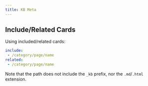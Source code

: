 ```yaml
---
title: KB Meta
---
```


## Include/Related Cards

Using included/related cards:

```yml
include:
 - /category/page/name
related:
 - /category/page/name
```

Note that the path does not include the `_kb` prefix, nor the `.md`/`.html`
extension.
